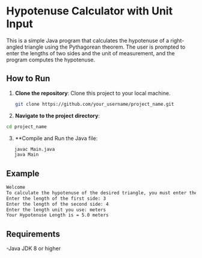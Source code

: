 # Hypotenuse Calculator with Unit Input

This is a simple Java program that calculates the hypotenuse of a right-angled triangle using the Pythagorean theorem. The user is prompted to enter the lengths of two sides and the unit of measurement, and the program computes the hypotenuse.

## How to Run

1. **Clone the repository**: Clone this project to your local machine.
   ```bash
   git clone https://github.com/your_username/project_name.git
2. **Navigate to the project directory**:
```bash
cd project_name
```
3. **Compile and Run the Java file:
```bash
   javac Main.java
   java Main
```
## Example
```bash
Welcome
To calculate the hypotenuse of the desired triangle, you must enter the length of 2 sides
Enter the length of the first side: 3
Enter the length of the second side: 4
Enter the length unit you use: meters
Your Hypotenuse Length is = 5.0 meters
```
## Requirements
-Java JDK 8 or higher

